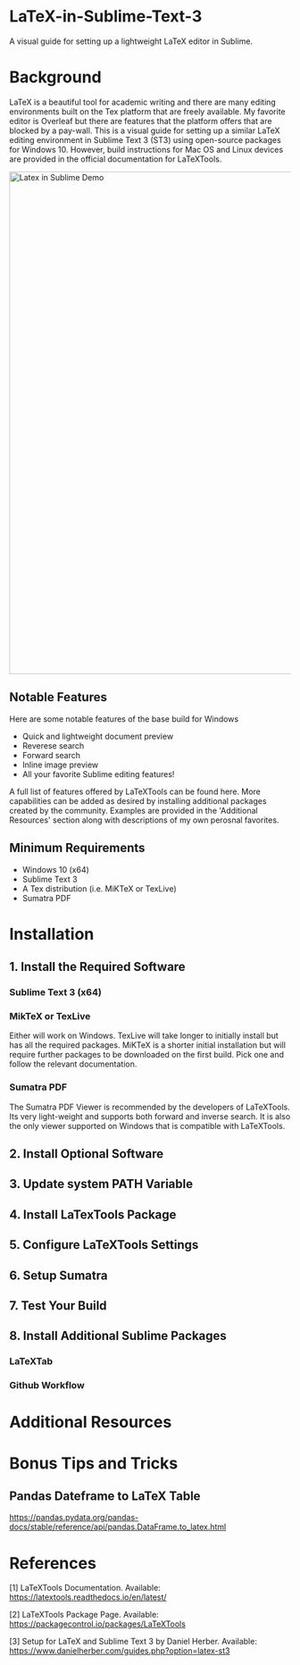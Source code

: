 # LaTeX-in-Sublime-Text-3
A visual guide for setting up a lightweight LaTeX editor in Sublime.

# Background
LaTeX is a beautiful tool for academic writing and there are many editing environments built on the Tex platform that are freely available. My favorite editor is Overleaf but there are features that the platform offers that are blocked by a pay-wall. This is a visual guide for setting up a similar LaTeX editing environment in Sublime Text 3 (ST3) using open-source packages for Windows 10. However, build instructions for Mac OS and Linux devices are provided in the official documentation for LaTeXTools.

<img src="images/LatexinSublimeDemo.gif" alt="Latex in Sublime Demo" style="width: 900px;"/>

## Notable Features
Here are some notable features of the base build for Windows

- Quick and lightweight document preview
- Reverese search
- Forward search
- Inline image preview
- All your favorite Sublime editing features!

A full list of features offered by LaTeXTools can be found here. More capabilities can be added as desired by installing additional packages created by the community. Examples are provided in the 'Additional Resources' section along with descriptions of my own perosnal favorites.

## Minimum Requirements
- Windows 10 (x64)
- Sublime Text 3
- A Tex distribution (i.e. MiKTeX or TexLive)
- Sumatra PDF

# Installation

## 1. Install the Required Software
### Sublime Text 3 (x64)
### MikTeX or TexLive
Either will work on Windows. TexLive will take longer to initially install but has all the required packages. MiKTeX is a shorter initial installation but will require further packages to be downloaded on the first build. Pick one and follow the relevant documentation.
### Sumatra PDF
The Sumatra PDF Viewer is recommended by the developers of LaTeXTools. Its very light-weight and supports both forward and inverse search. It is also the only viewer supported on Windows that is compatible with LaTeXTools.


## 2. Install Optional Software
## 3. Update system PATH Variable
## 4. Install LaTexTools Package
## 5. Configure LaTeXTools Settings
## 6. Setup Sumatra
## 7. Test Your Build
## 8. Install Additional Sublime Packages
### LaTeXTab
### Github Workflow

# Additional Resources


# Bonus Tips and Tricks
## Pandas Dateframe to LaTeX Table
https://pandas.pydata.org/pandas-docs/stable/reference/api/pandas.DataFrame.to_latex.html

# References 
[1] LaTeXTools Documentation. Available: https://latextools.readthedocs.io/en/latest/ 

[2] LaTeXTools Package Page. Available: https://packagecontrol.io/packages/LaTeXTools

[3] Setup for LaTeX and Sublime Text 3 by Daniel Herber. Available: https://www.danielherber.com/guides.php?option=latex-st3
